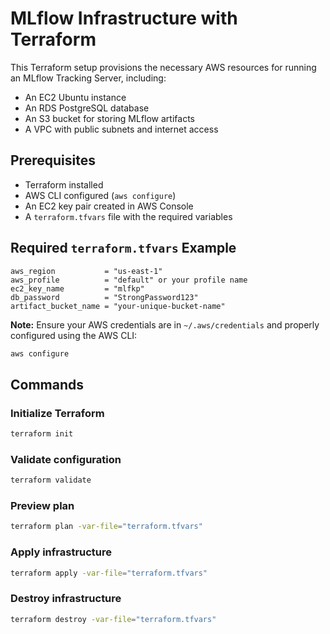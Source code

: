 # MLflow Infrastructure with Terraform

This Terraform setup provisions the necessary AWS resources for running an MLflow Tracking Server, including:

- An EC2 Ubuntu instance
- An RDS PostgreSQL database
- An S3 bucket for storing MLflow artifacts
- A VPC with public subnets and internet access

## Prerequisites

- Terraform installed
- AWS CLI configured (`aws configure`)
- An EC2 key pair created in AWS Console
- A `terraform.tfvars` file with the required variables

## Required `terraform.tfvars` Example

```hcl
aws_region           = "us-east-1"
aws_profile          = "default" or your profile name
ec2_key_name         = "mlfkp"
db_password          = "StrongPassword123"
artifact_bucket_name = "your-unique-bucket-name"
```
**Note:** Ensure your AWS credentials are in `~/.aws/credentials` and properly configured using the AWS CLI:

```bash
aws configure
```

## Commands

### Initialize Terraform
```bash
terraform init
```

### Validate configuration
```bash
terraform validate
```

### Preview plan
```bash
terraform plan -var-file="terraform.tfvars"
```

### Apply infrastructure
```bash
terraform apply -var-file="terraform.tfvars"
```

### Destroy infrastructure
```bash
terraform destroy -var-file="terraform.tfvars"
```

